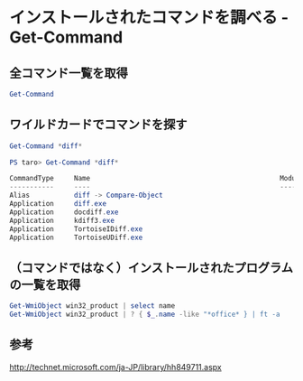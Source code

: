 ﻿# インストールされたコマンドを調べる - Get-Command

## 全コマンド一覧を取得

```powershell
Get-Command
```

## ワイルドカードでコマンドを探す

```powershell
Get-Command *diff*
```

```powershell
PS taro> Get-Command *diff*

CommandType     Name                                               ModuleName
-----------     ----                                               ----------
Alias           diff -> Compare-Object
Application     diff.exe
Application     docdiff.exe
Application     kdiff3.exe
Application     TortoiseIDiff.exe
Application     TortoiseUDiff.exe
```

## （コマンドではなく）インストールされたプログラムの一覧を取得

```powershell
Get-WmiObject win32_product | select name
Get-WmiObject win32_product | ? { $_.name -like "*office* } | ft -a
```

## 参考
http://technet.microsoft.com/ja-JP/library/hh849711.aspx
